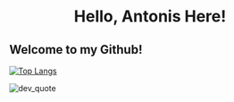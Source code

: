 <h1 align="center">Hello, Antonis Here!</h1>

## Welcome to my Github!

[![Top Langs](https://github-readme-stats.vercel.app/api/top-langs/?username=vampak1864&langs_count=10&layout=compact&theme=tokyonight)](https://github.com/anuraghazra/github-readme-stats)

![dev_quote](https://quotes-github-readme.vercel.app/api?type=horizontal&theme=tokyonight)
 
